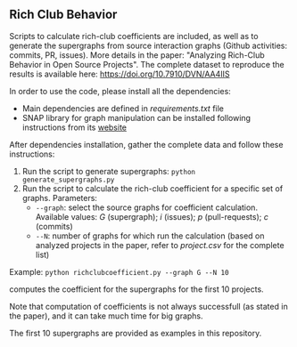 ## Rich Club Behavior

Scripts to calculate rich-club coefficients are included, as well as to generate the supergraphs from source interaction graphs (Github activities: commits, PR, issues). More details in the paper: "Analyzing Rich-Club Behavior in Open Source Projects".
The complete dataset to reproduce the results is available here: https://doi.org/10.7910/DVN/AA4IIS

In order to use the code, please install all the dependencies:
- Main dependencies are defined in _requirements.txt_ file
- SNAP library for graph manipulation can be installed following instructions from its [website](http://snap.stanford.edu/snappy/index.html)

After dependencies installation, gather the complete data and follow these instructions:
1. Run the script to generate supergraphs: ```python generate_supergraphs.py```
2. Run the script to calculate the rich-club coefficient for a specific set of graphs. 
	Parameters:
	- ```--graph```: select the source graphs for coefficient calculation. Available values: _G_ (supergraph); _i_ (issues); _p_ (pull-requests); _c_ (commits)
	- ```--N```: number of graphs for which run the calculation (based on analyzed projects in the paper, refer to _project.csv_ for the complete list)

Example: 
			```python richclubcoefficient.py --graph G --N 10``` 
               
computes the coefficient for the supergraphs for the first 10 projects.

Note that computation of coefficients is not always successfull (as stated in the paper), and it can take much time for big graphs.

The first 10 supergraphs are provided as examples in this repository.
